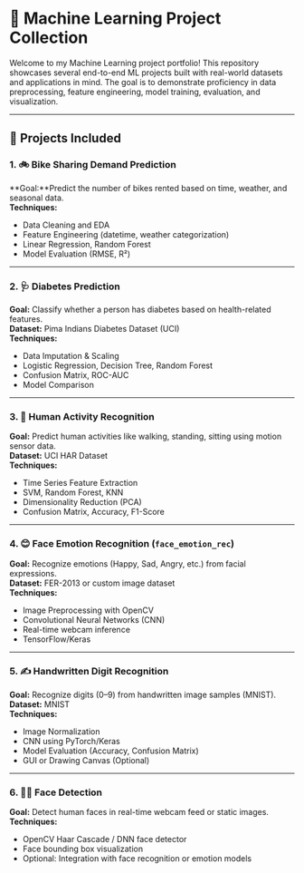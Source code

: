 # 🧠 Machine Learning Project Collection

Welcome to my Machine Learning project portfolio! This repository showcases several end-to-end ML projects built with real-world datasets and applications in mind. The goal is to demonstrate proficiency in data preprocessing, feature engineering, model training, evaluation, and visualization.

---

## 📁 Projects Included

### 1. 🚲 Bike Sharing Demand Prediction
**Goal:**Predict the number of bikes rented based on time, weather, and seasonal data.  
**Techniques:**  
- Data Cleaning and EDA  
- Feature Engineering (datetime, weather categorization)  
- Linear Regression, Random Forest  
- Model Evaluation (RMSE, R²)  

---

### 2. 🩺 Diabetes Prediction
**Goal:** Classify whether a person has diabetes based on health-related features.  
**Dataset:** Pima Indians Diabetes Dataset (UCI)  
**Techniques:**  
- Data Imputation & Scaling  
- Logistic Regression, Decision Tree, Random Forest  
- Confusion Matrix, ROC-AUC  
- Model Comparison  

---

### 3. 🕺 Human Activity Recognition
**Goal:** Predict human activities like walking, standing, sitting using motion sensor data.  
**Dataset:** UCI HAR Dataset  
**Techniques:**  
- Time Series Feature Extraction  
- SVM, Random Forest, KNN  
- Dimensionality Reduction (PCA)  
- Confusion Matrix, Accuracy, F1-Score  

---

### 4. 😊 Face Emotion Recognition (`face_emotion_rec`)
**Goal:** Recognize emotions (Happy, Sad, Angry, etc.) from facial expressions.  
**Dataset:** FER-2013 or custom image dataset  
**Techniques:**  
- Image Preprocessing with OpenCV  
- Convolutional Neural Networks (CNN)  
- Real-time webcam inference  
- TensorFlow/Keras  

---

### 5. ✍️ Handwritten Digit Recognition
**Goal:** Recognize digits (0–9) from handwritten image samples (MNIST).  
**Dataset:** MNIST  
**Techniques:**  
- Image Normalization  
- CNN using PyTorch/Keras  
- Model Evaluation (Accuracy, Confusion Matrix)  
- GUI or Drawing Canvas (Optional)  

---

### 6. 🧑‍🦰 Face Detection
**Goal:** Detect human faces in real-time webcam feed or static images.  
**Techniques:**  
- OpenCV Haar Cascade / DNN face detector  
- Face bounding box visualization  
- Optional: Integration with face recognition or emotion models  
